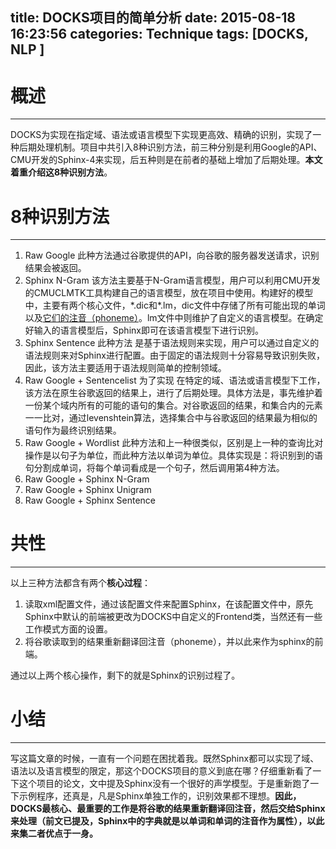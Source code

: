title: DOCKS项目的简单分析
date: 2015-08-18 16:23:56
categories: Technique
tags: [DOCKS, NLP ]
---

# 概述
---
DOCKS为实现在指定域、语法或语言模型下实现更高效、精确的识别，实现了一种后期处理机制。项目中共引入8种识别方法，前三种分别是利用Google的API、CMU开发的Sphinx-4来实现，后五种则是在前者的基础上增加了后期处理。**本文着重介绍这8种识别方法**。

# 8种识别方法
---
1. Raw Google
此种方法通过谷歌提供的API，向谷歌的服务器发送请求，识别结果会被返回。
2. Sphinx N-Gram
该方法主要基于N-Gram语言模型，用户可以利用CMU开发的CMUCLMTK工具构建自己的语言模型，放在项目中使用。构建好的模型中，主要有两个核心文件，\*.dic和\*.lm，dic文件中存储了所有可能出现的单词以及<u>它们的注音（phoneme）</u>。lm文件中则维护了自定义的语言模型。在确定好输入的语言模型后，Sphinx即可在该语言模型下进行识别。
3. Sphinx Sentence
此种方法 是基于语法规则来实现，用户可以通过自定义的语法规则来对Sphinx进行配置。由于固定的语法规则十分容易导致识别失败，因此，该方法主要适用于语法规则简单的控制领域。
4. Raw Google + Sentencelist
为了实现 在特定的域、语法或语言模型下工作，该方法在原生谷歌返回的结果上，进行了后期处理。具体方法是，事先维护着一份某个域内所有的可能的语句的集合。对谷歌返回的结果，和集合内的元素一一比对，通过levenshtein算法，选择集合中与谷歌返回的结果最为相似的语句作为最终识别结果。
5. Raw Google + Wordlist
此种方法和上一种很类似，区别是上一种的查询比对操作是以句子为单位，而此种方法以单词为单位。具体实现是：将识别到的语句分割成单词，将每个单词看成是一个句子，然后调用第4种方法。
6. Raw Google + Sphinx N-Gram
7. Raw Google + Sphinx Unigram
8. Raw Google + Sphinx Sentence

# 共性
---
以上三种方法都含有两个**核心过程**：
1. 读取xml配置文件，通过该配置文件来配置Sphinx，在该配置文件中，原先Sphinx中默认的前端被更改为DOCKS中自定义的Frontend类，当然还有一些工作模式方面的设置。
2. 将谷歌读取到的结果重新翻译回注音（phoneme），并以此来作为sphinx的前端。

通过以上两个核心操作，剩下的就是Sphinx的识别过程了。

# 小结
---
写这篇文章的时候，一直有一个问题在困扰着我。既然Sphinx都可以实现了域、语法以及语言模型的限定，那这个DOCKS项目的意义到底在哪？仔细重新看了一下这个项目的论文，文中提及Sphinx没有一个很好的声学模型。于是重新跑了一下示例程序，还真是，凡是Sphinx单独工作的，识别效果都不理想。**因此，DOCKS最核心、最重要的工作是将谷歌的结果重新翻译回注音，然后交给Sphinx来处理（前文已提及，Sphinx中的字典就是以单词和单词的注音作为属性），以此来集二者优点于一身。**
